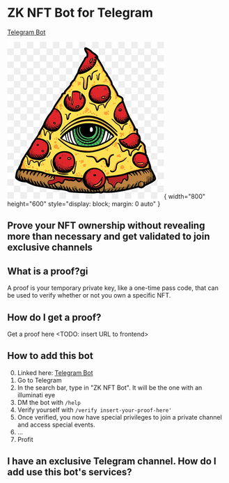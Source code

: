# ZK NFT Bot for Telegram
[Telegram Bot](https://t.me/zknft_bot)

![zk nft](assets/illuminati-pizza-logo.png){ width="800" height="600" style="display: block; margin: 0 auto" }

## Prove your NFT ownership without revealing more than necessary and get validated to join exclusive channels

## What is a proof?gi
A proof is your temporary private key, like a one-time pass code, that can be used to verify whether or not you own a specific NFT.

## How do I get a proof?
Get a proof here <TODO: insert URL to frontend>

## How to add this bot
0. Linked here: [Telegram Bot](https://t.me/zknft_bot)
1. Go to Telegram
2. In the search bar, type in "ZK NFT Bot". It will be the one with an illuminati eye
3. DM the bot with `/help`
4. Verify yourself with `/verify insert-your-proof-here'`
5. Once verified, you now have special privileges to join a private channel and access special events.
6. ...
7. Profit

## I have an exclusive Telegram channel. How do I add use this bot's services?
<TODO>
